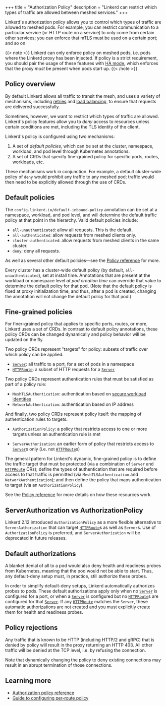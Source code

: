 +++
title = "Authorization Policy"
description = "Linkerd can restrict which types of traffic are allowed between meshed services."
+++

Linkerd's authorization policy allows you to control which types of
traffic are allowed to meshed pods. For example, you can restrict communication
to a particular service (or HTTP route on a service) to only come from certain
other services; you can enforce that mTLS must be used on a certain port; and so
on.

{{< note >}}
Linkerd can only enforce policy on meshed pods, i.e. pods where the Linkerd
proxy has been injected. If policy is a strict requirement, you should pair the
usage of these features with [HA mode](../ha/), which enforces that the proxy
*must* be present when pods start up.
{{< /note >}}

## Policy overview

By default Linkerd allows all traffic to transit the mesh, and uses a variety
of mechanisms, including [retries](../retries-and-timeouts/) and [load
balancing](../load-balancing/), to ensure that requests are delivered
successfully.

Sometimes, however, we want to restrict which types of traffic are allowed.
Linkerd's policy features allow you to *deny* access to resources unless certain
conditions are met, including the TLS identity of the client.

Linkerd's policy is configured using two mechanisms:

1. A set of _default policies_, which can be set at the cluster,
   namespace, workload, and pod level through Kubernetes annotations.
2. A set of CRDs that specify fine-grained policy for specific ports, routes,
   workloads, etc.

These mechanisms work in conjunction. For example, a default cluster-wide policy
of `deny` would prohibit any traffic to any meshed pod; traffic would then need
to be explicitly allowed through the use of CRDs.

## Default policies

The `config.linkerd.io/default-inbound-policy` annotation can be set at a
namespace, workload, and pod level, and will determine the default traffic
policy at that point in the hierarchy. Valid default policies include:

- `all-unauthenticated`: allow all requests. This is the default.
- `all-authenticated`: allow requests from meshed clients only.
- `cluster-authenticated`: allow requests from meshed clients in the same
  cluster.
- `deny`: deny all requests.

As well as several other default policies—see the [Policy
reference](../../reference/authorization-policy/) for more.

Every cluster has a cluster-wide default policy (by default,
`all-unauthenticated`), set at install time. Annotations that are present at the
workload or namespace level *at pod creation time* can override that value to
determine the default policy for that pod. (Note that the default policy is fixed
at proxy initialization time, and thus, after a pod is created, changing the
annotation will not change the default policy for that pod.)

## Fine-grained policies

For finer-grained policy that applies to specific ports, routes, or more,
Linkerd uses a set of CRDs.  In contrast to default policy annotations, these
policy CRDs can be changed dynamically and policy behavior will be updated on
the fly.

Two policy CRDs represent "targets" for policy: subsets of traffic over which
policy can be applied.

- [`Server`]: all traffic to a port, for a set of pods in a namespace
- [`HTTPRoute`]: a subset of HTTP requests for a [`Server`]

Two policy CRDs represent authentication rules that must be satisfied as part of
a policy rule:

- `MeshTLSAuthentication`: authentication based on [secure workload
  identities](../automatic-mtls/)
- `NetworkAuthentication`: authentication based on IP address

And finally, two policy CRDs represent policy itself: the mapping of
authentication rules to targets.

- `AuthorizationPolicy`: a policy that restricts access to one or more targets
  unless an authentication rule is met

- `ServerAuthorization`: an earlier form of policy that restricts access to
  [`Server`]s only (i.e. not [`HTTPRoute`]s)

The general pattern for Linkerd's dynamic, fine-grained policy is to define the
traffic target that must be protected (via a combination of `Server` and
[`HTTPRoute`] CRs); define the types of authentication that are required before
access to that traffic is permitted (via `MeshTLSAuthentication` and
`NetworkAuthentication`); and then define the policy that maps authentication to
target (via an `AuthorizationPolicy`).

See the [Policy reference](../../reference/authorization-policy/) for more
details on how these resources work.

## ServerAuthorization vs AuthorizationPolicy

Linkerd 2.12 introduced `AuthorizationPolicy` as a more flexible alternative to
`ServerAuthorization` that can target [`HTTPRoute`]s as well as `Server`s. Use of
`AuthorizationPolicy` is preferred, and `ServerAuthorization` will be deprecated
in future releases.

## Default authorizations

A blanket denial of all to a pod would also deny health and readiness probes
from Kubernetes, meaning that the pod would not be able to start. Thus, any
default-deny setup must, in practice, still authorize these probes.

In order to simplify default-deny setups, Linkerd automatically authorizes
probes to pods. These default authorizations apply only when no [`Server`] is
configured for a port, or when a [`Server`] is configured but no [`HTTPRoute`]s are
configured for that [`Server`]. If any [`HTTPRoute`] matches the `Server`, these
automatic authorizations are not created and you must explicitly create them for
health and readiness probes.

## Policy rejections

Any traffic that is known to be HTTP (including HTTP/2 and gRPC) that is denied
by policy will result in the proxy returning an HTTP 403. All other traffic will
be denied at the TCP level, i.e. by refusing the connection.

Note that dynamically changing the policy to deny existing connections may
result in an abrupt termination of those connections.

## Learning more

- [Authorization policy reference](../../reference/authorization-policy/)
- [Guide to configuring per-route policy](../../tasks/configuring-per-route-policy/)

[`HTTPRoute`]: ../httproute/
[`Server`]: ../../reference/authorization-policy/#server
